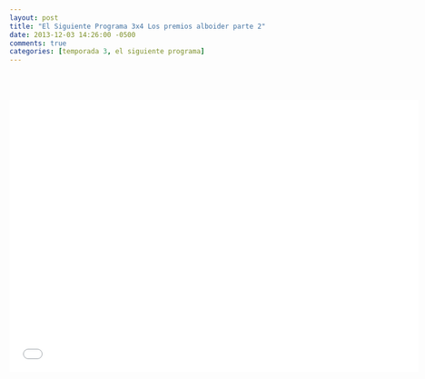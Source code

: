 ```yaml
---
layout: post
title: "El Siguiente Programa 3x4 Los premios alboider parte 2"
date: 2013-12-03 14:26:00 -0500
comments: true
categories: [temporada 3, el siguiente programa]
---
```

<div align="center">

<br></br>
<iframe width="720" height="480" src="//www.youtube.com/embed/wCATom_myV0" frameborder="0" allowfullscreen></iframe>
</div>
